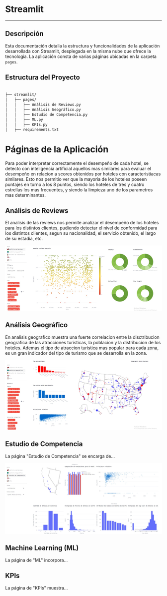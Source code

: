 # Streamlit

---

## Descripción

Esta documentación detalla la estructura y funcionalidades de la aplicación desarrollada con Streamlit, desplegada en la misma nube que ofrece la tecnologia. La aplicación consta de varias páginas ubicadas en la carpeta `pages`.

## Estructura del Proyecto

```plaintext

├── streamlit/
│   ├── pages/
│   │   ├── Análisis de Reviews.py
│   │   ├── Análisis Geográfico.py
│   │   ├── Estudio de Competencia.py
│   │   ├── ML.py
│   │   ├── KPIs.py
│   ├── requirements.txt
```

# Páginas de la Aplicación

Para poder interpretar correctamente  el desempeño de cada hotel, se detecto con inteligencia artificial aquellos mas similares para evaluar el desempeño en relacion a scores obtenidos por hoteles con caracteristiacas similares. Esto nos permitio ver que la mayoria de los hoteles poseen puntajes en torno a los 8 puntos, siendo los hoteles de tres y cuatro estrellas los mas frecuentes, y siendo la limpieza uno de los parametros mas determinantes.

## Análisis de Reviews

El analisis de las reviews nos permite analizar el desempeño de los hoteles para los distintos clientes, pudiendo detectar el nivel de conformidad para los distintos clientes, segun su nacionalidad, el servicio obtenido, el largo de su estadia, etc.

<p align=center><img src=files/img/stream3.jpeg><p>

## Análisis Geográfico

En analisis geografico muestra una fuerte correlacion entre la disctribucion geografica de las atracciones turisticas, la poblacion y la distribucion de los hoteles. Ademas el tipo de atraccion turistica mas popular para cada zona, es un gran indicador del tipo de turismo que se desarrolla en la zona.

<p align=center><img src=files/img/stream1.jpeg><p>

## Estudio de Competencia

La página "Estudio de Competencia" se encarga de...

<p align=center><img src=files/img/stream2.jpeg><p>

## Machine Learning (ML)

La página de "ML" incorpora...



## KPIs

La página de "KPIs" muestra...


